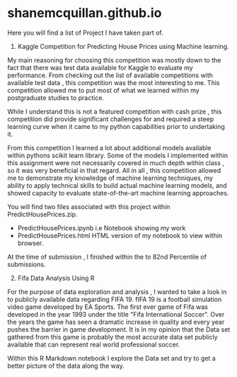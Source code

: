 # shanemcquillan.github.io


Here you will find a list of Project I have taken part of.

1) Kaggle Competition for Predicting House Prices using Machine learning.

My main reasoning for choosing this competition was mostly down to the fact that there was test data available for Kaggle to evaluate my performance. From checking out the list of available competitions with available test data , this competition was the most interesting to me. This competition allowed me to put most of what we learned within my postgraduate studies to practice.

While I understand this is not a featured competition with cash prize  , this competition did provide significant challenges for and required a steep learning curve when it came to my python capabilities prior to undertaking it. 
	
From this competition I learned a lot about additional models available within pythons scikit learn library.  Some of the models I implemented within this assignment were not necessarily covered in much depth within class , so it was very beneficial in that regard. All in all , this competition allowed me to demonstrate my  knowledge of machine learning techniques, my ability to apply technical skills to build actual machine learning models, and showed capacity to evaluate state-of-the-art machine learning approaches.  


You will find two files associated with this project within PredictHousePrices.zip.

  - PredictHousePrices.ipynb i.e Notebook showing my work
  - PredictHousePrices.html HTML version of my notebook to view within browser.
  
 At the time of submission , I finished within the to 82nd Percentile of submissions.
  
  
2) Fifa Data Analysis Using R

For the purpose of data exploration and analysis , I wanted to take a look in to publicly available data regarding FIFA 19.
fIFA 19 is a football simulation video game developed by EA Sports. The first ever game of Fifa was developed in the year 1993 under the title "Fifa International Soccer".  Over the years the game has seen a dramatic increase in quality and every year pushes the barrier in game development. It is in my opinion that the Data set gathered from this game is probably the most accurate data set publicly available that can represent real world professional soccer. 

Within this R Markdown notebook I explore the Data set and try to get a better picture of the data along the way.


